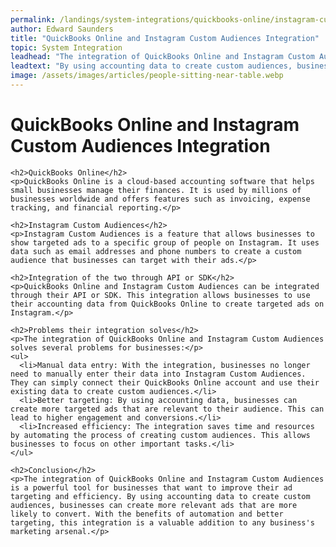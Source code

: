 ```yaml
---
permalink: /landings/system-integrations/quickbooks-online/instagram-custom-audiences
author: Edward Saunders
title: "QuickBooks Online and Instagram Custom Audiences Integration"
topic: System Integration
leadhead: "The integration of QuickBooks Online and Instagram Custom Audiences is a powerful tool for businesses that want to improve their ad targeting and efficiency"
leadtext: "By using accounting data to create custom audiences, businesses can create more relevant ads that are more likely to convert. With the benefits of automation and better targeting, this integration is a valuable addition to any business's marketing arsenal."
image: /assets/images/articles/people-sitting-near-table.webp
---
```

<div class="arttext">    <h1>QuickBooks Online and Instagram Custom Audiences Integration</h1>
    
    <h2>QuickBooks Online</h2>
    <p>QuickBooks Online is a cloud-based accounting software that helps small businesses manage their finances. It is used by millions of businesses worldwide and offers features such as invoicing, expense tracking, and financial reporting.</p>
    
    <h2>Instagram Custom Audiences</h2>
    <p>Instagram Custom Audiences is a feature that allows businesses to show targeted ads to a specific group of people on Instagram. It uses data such as email addresses and phone numbers to create a custom audience that businesses can target with their ads.</p>
    
    <h2>Integration of the two through API or SDK</h2>
    <p>QuickBooks Online and Instagram Custom Audiences can be integrated through their API or SDK. This integration allows businesses to use their accounting data from QuickBooks Online to create targeted ads on Instagram.</p>
    
    <h2>Problems their integration solves</h2>
    <p>The integration of QuickBooks Online and Instagram Custom Audiences solves several problems for businesses:</p>
    <ul>
      <li>Manual data entry: With the integration, businesses no longer need to manually enter their data into Instagram Custom Audiences. They can simply connect their QuickBooks Online account and use their existing data to create custom audiences.</li>
      <li>Better targeting: By using accounting data, businesses can create more targeted ads that are relevant to their audience. This can lead to higher engagement and conversions.</li>
      <li>Increased efficiency: The integration saves time and resources by automating the process of creating custom audiences. This allows businesses to focus on other important tasks.</li>
    </ul>
    
    <h2>Conclusion</h2>
    <p>The integration of QuickBooks Online and Instagram Custom Audiences is a powerful tool for businesses that want to improve their ad targeting and efficiency. By using accounting data to create custom audiences, businesses can create more relevant ads that are more likely to convert. With the benefits of automation and better targeting, this integration is a valuable addition to any business's marketing arsenal.</p>
</div>